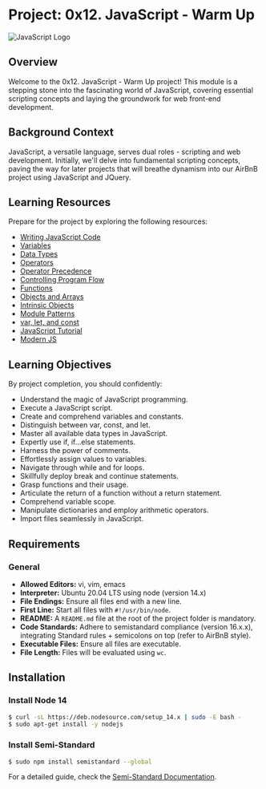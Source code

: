 # Project: 0x12. JavaScript - Warm Up

![JavaScript Logo](https://img.icons8.com/color/452/javascript--v1.png)

## Overview

Welcome to the 0x12. JavaScript - Warm Up project! This module is a stepping stone into the fascinating world of JavaScript, covering essential scripting concepts and laying the groundwork for web front-end development.


## Background Context

JavaScript, a versatile language, serves dual roles - scripting and web development. Initially, we'll delve into fundamental scripting concepts, paving the way for later projects that will breathe dynamism into our AirBnB project using JavaScript and JQuery.

## Learning Resources

Prepare for the project by exploring the following resources:

- [Writing JavaScript Code](#)
- [Variables](#)
- [Data Types](#)
- [Operators](#)
- [Operator Precedence](#)
- [Controlling Program Flow](#)
- [Functions](#)
- [Objects and Arrays](#)
- [Intrinsic Objects](#)
- [Module Patterns](#)
- [var, let, and const](#)
- [JavaScript Tutorial](#)
- [Modern JS](#)

## Learning Objectives

By project completion, you should confidently:

- Understand the magic of JavaScript programming.
- Execute a JavaScript script.
- Create and comprehend variables and constants.
- Distinguish between var, const, and let.
- Master all available data types in JavaScript.
- Expertly use if, if...else statements.
- Harness the power of comments.
- Effortlessly assign values to variables.
- Navigate through while and for loops.
- Skillfully deploy break and continue statements.
- Grasp functions and their usage.
- Articulate the return of a function without a return statement.
- Comprehend variable scope.
- Manipulate dictionaries and employ arithmetic operators.
- Import files seamlessly in JavaScript.

## Requirements

### General

- **Allowed Editors:** vi, vim, emacs
- **Interpreter:** Ubuntu 20.04 LTS using node (version 14.x)
- **File Endings:** Ensure all files end with a new line.
- **First Line:** Start all files with `#!/usr/bin/node`.
- **README:** A `README.md` file at the root of the project folder is mandatory.
- **Code Standards:** Adhere to semistandard compliance (version 16.x.x), integrating Standard rules + semicolons on top (refer to AirBnB style).
- **Executable Files:** Ensure all files are executable.
- **File Length:** Files will be evaluated using `wc`.

## Installation

### Install Node 14

```bash
$ curl -sL https://deb.nodesource.com/setup_14.x | sudo -E bash -
$ sudo apt-get install -y nodejs
```

### Install Semi-Standard

```bash
$ sudo npm install semistandard --global
```

For a detailed guide, check the [Semi-Standard Documentation](#).